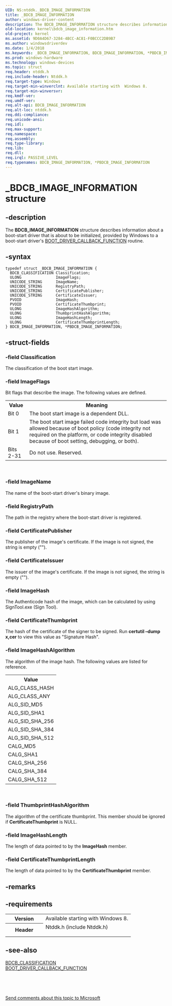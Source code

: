 ```yaml
---
UID: NS:ntddk._BDCB_IMAGE_INFORMATION
title: _BDCB_IMAGE_INFORMATION
author: windows-driver-content
description: The BDCB_IMAGE_INFORMATION structure describes information about a boot-start driver that is about to be initialized, provided by Windows to a boot-start driver's BOOT_DRIVER_CALLBACK_FUNCTION routine.
old-location: kernel\bdcb_image_information.htm
old-project: kernel
ms.assetid: 9D0A4D67-3284-4BCC-AC81-F0BCCC2DB9B7
ms.author: windowsdriverdev
ms.date: 1/4/2018
ms.keywords: _BDCB_IMAGE_INFORMATION, BDCB_IMAGE_INFORMATION, *PBDCB_IMAGE_INFORMATION
ms.prod: windows-hardware
ms.technology: windows-devices
ms.topic: struct
req.header: ntddk.h
req.include-header: Ntddk.h
req.target-type: Windows
req.target-min-winverclnt: Available starting with  Windows 8.
req.target-min-winversvr: 
req.kmdf-ver: 
req.umdf-ver: 
req.alt-api: BDCB_IMAGE_INFORMATION
req.alt-loc: ntddk.h
req.ddi-compliance: 
req.unicode-ansi: 
req.idl: 
req.max-support: 
req.namespace: 
req.assembly: 
req.type-library: 
req.lib: 
req.dll: 
req.irql: PASSIVE_LEVEL
req.typenames: BDCB_IMAGE_INFORMATION, *PBDCB_IMAGE_INFORMATION
---
```


# _BDCB_IMAGE_INFORMATION structure



## -description
The <b>BDCB_IMAGE_INFORMATION</b> structure describes information about a boot-start driver that is about to 
    be initialized, provided by Windows to a boot-start driver's 
    <a href="..\ntddk\nf-ntddk-ioregisterbootdrivercallback.md">BOOT_DRIVER_CALLBACK_FUNCTION</a> routine.



## -syntax

````
typedef struct _BDCB_IMAGE_INFORMATION {
  BDCB_CLASSIFICATION Classification;
  ULONG               ImageFlags;
  UNICODE_STRING      ImageName;
  UNICODE_STRING      RegistryPath;
  UNICODE_STRING      CertificatePublisher;
  UNICODE_STRING      CertificateIssuer;
  PVOID               ImageHash;
  PVOID               CertificateThumbprint;
  ULONG               ImageHashAlgorithm;
  ULONG               ThumbprintHashAlgorithm;
  ULONG               ImageHashLength;
  ULONG               CertificateThumbprintLength;
} BDCB_IMAGE_INFORMATION, *PBDCB_IMAGE_INFORMATION;
````


## -struct-fields

### -field Classification

The classification of the boot start image.


### -field ImageFlags

Bit flags that describe the image. The following values are defined.
      

<table>
<tr>
<th>Value</th>
<th>Meaning</th>
</tr>
<tr>
<td>
Bit 0

</td>
<td>
The boot start image is a dependent DLL.

</td>
</tr>
<tr>
<td>
Bit 1

</td>
<td>
The boot start image failed code integrity but load was allowed because of boot policy (code integrity not required on the platform, or code integrity disabled because of boot setting,  debugging, or both).

</td>
</tr>
<tr>
<td>
Bits 2-31

</td>
<td>
Do not use. Reserved.

</td>
</tr>
</table>
 


### -field ImageName

The name of the boot-start driver's binary image.


### -field RegistryPath

The path in the registry where the boot-start driver is registered.


### -field CertificatePublisher

The publisher of the image's certificate. If the image is not signed, the string is empty ("").


### -field CertificateIssuer

The issuer of the image's certificate. If the image is not signed, the string is empty ("").


### -field ImageHash

The Authenticode hash of the image, which can be calculated by  using SignTool.exe (Sign Tool). 


### -field CertificateThumbprint

The hash of the certificate of the signer to be signed. Run <b>certutil –dump x,cer</b> to view this value as  "Signature Hash".


### -field ImageHashAlgorithm

The algorithm of the image hash. The following values are listed for reference.
      

<table>
<tr>
<th>Value</th>
</tr>
<tr>
<td>
ALG_CLASS_HASH

</td>
</tr>
<tr>
<td>
ALG_CLASS_ANY

</td>
</tr>
<tr>
<td>
ALG_SID_MD5

</td>
</tr>
<tr>
<td>
ALG_SID_SHA1

</td>
</tr>
<tr>
<td>
ALG_SID_SHA_256

</td>
</tr>
<tr>
<td>
ALG_SID_SHA_384

</td>
</tr>
<tr>
<td>
ALG_SID_SHA_512

</td>
</tr>
<tr>
<td>
CALG_MD5

</td>
</tr>
<tr>
<td>
CALG_SHA1

</td>
</tr>
<tr>
<td>
CALG_SHA_256

</td>
</tr>
<tr>
<td>
CALG_SHA_384

</td>
</tr>
<tr>
<td>
CALG_SHA_512

</td>
</tr>
</table>
 


### -field ThumbprintHashAlgorithm

The algorithm of the certificate thumbprint. This member should be ignored if <b>CertificateThumbprint</b> is NULL.


### -field ImageHashLength

The length of data pointed to by the <b>ImageHash</b> member.


### -field CertificateThumbprintLength

The length of data pointed to by the <b>CertificateThumbprint</b> member.


## -remarks


## -requirements
<table>
<tr>
<th width="30%">
Version

</th>
<td width="70%">
Available starting with  Windows 8.

</td>
</tr>
<tr>
<th width="30%">
Header

</th>
<td width="70%">
<dl>
<dt>Ntddk.h (include Ntddk.h)</dt>
</dl>
</td>
</tr>
</table>

## -see-also
<dl>
<dt>
<a href="..\ntddk\ne-ntddk-_bdcb_classification.md">BDCB_CLASSIFICATION</a>
</dt>
<dt>
<a href="..\ntddk\nf-ntddk-ioregisterbootdrivercallback.md">BOOT_DRIVER_CALLBACK_FUNCTION</a>
</dt>
</dl>
 

 

<a href="mailto:wsddocfb@microsoft.com?subject=Documentation%20feedback [kernel\kernel]:%20BDCB_IMAGE_INFORMATION structure%20 RELEASE:%20(1/4/2018)&amp;body=%0A%0APRIVACY STATEMENT%0A%0AWe use your feedback to improve the documentation. We don't use your email address for any other purpose, and we'll remove your email address from our system after the issue that you're reporting is fixed. While we're working to fix this issue, we might send you an email message to ask for more info. Later, we might also send you an email message to let you know that we've addressed your feedback.%0A%0AFor more info about Microsoft's privacy policy, see http://privacy.microsoft.com/en-us/default.aspx." title="Send comments about this topic to Microsoft">Send comments about this topic to Microsoft</a>

